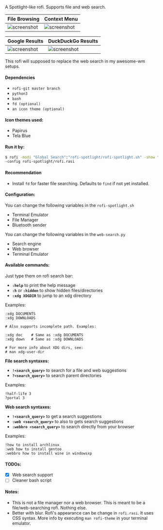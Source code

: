 A Spotlight-like rofi. Supports file and web search. 

| File Browsing | Context Menu |
| --- | --- |
| ![screenshot](screenshots/main.png) | ![screenshot](screenshots/menu.png) |

| Google Results | DuckDuckGo Results
| --- | --- |
| ![screenshot](screenshots/rofi-web-google.png) | ![screenshot](screenshots/rofi-web-ddg.png) |

This rofi will supposed to replace the web search in my awesome-wm setups.

#### Dependencies

+ `rofi-git master branch`
+ `python3`
+ `bash`
+ `fd (optional)`
+ `an icon theme (optional)`

#### Icon themes used:

+ Papirus
+ Tela Blue

#### Run it by:

```bash
$ rofi -modi "Global Search":"rofi-spotlight/rofi-spotlight.sh" -show "Global Search" \
-config rofi-spotlight/rofi.rasi
```

#### Recommendation

+ Install `fd` for faster file searching. Defaults to `find` if not yet installed.

#### Configuration:

You can change the following variables in the `rofi-spotlight.sh`
+ Terminal Emulator
+ File Manager
+ Bluetooth sender

You can change the following variables in the `web-search.py`
+ Search engine
+ Web browser
+ Terminal Emulator

#### Available commands:

Just type them on rofi search bar:

+ **`:help`** to print the help message  
+ **`:h`** or **`:hidden`** to show hidden files/directories  
+ **`:xdg XDGDIR`** to jump to an xdg directory  

Examples:

```
:xdg DOCUMENTS
:xdg DOWNLOADS

# Also supports incomplete path. Examples:

:xdg doc 	# Same as :xdg DOCUMENTS
:xdg down 	# Same as :xdg DOWNLOADS

# For more info about XDG dirs, see:
# man xdg-user-dir
```

**File search syntaxes:**
+ **`!<search_query>`** to search for a file and web suggestions  
+ **`?<search_query>`** to search parent directories  

Examples:

```
!half-life 3
?portal 3
```

**Web search syntaxes:**

+ **`!<search_query>`** to get a search suggestions  
+ **`:web <search_query>`** to also to gets search suggestions  
+ **`:webbro <search_query>`** to search directly from your browser  

Examples:

```
!how to install archlinux
:web how to install gentoo
:webbro how to install wine in windowsxp
```

#### TODOs:

- [x] Web search support
- [ ] Cleaner bash script

#### Notes:

+ This is not a file manager nor a web browser. This is meant to be a file/web-searching rofi. Nothing else.
+ Better with blur. Rofi's appearance can be change in `rofi.rasi`. It uses CSS syntax. More info by executing `man rofi-theme` in your terminal emulator.

